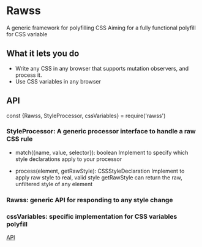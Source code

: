 # Rawss
A generic framework for polyfilling CSS
Aiming for a fully functional polyfill for CSS variable

## What it lets you do
* Write any CSS in any browser that supports mutation observers, and process it. 
* Use CSS variables in any browser

## API
const {Rawss, StyleProcessor, cssVariables} = require('rawss')

### StyleProcessor: A generic processor interface to handle a raw CSS rule
* match({name, value, selector}): boolean
Implement to specify which style declarations apply to your processor

* process(element, getRawStyle): CSSStyleDeclaration
Implement to apply raw style to real, valid style
getRawStyle can return the raw, unfiltered style of any element

### Rawss: generic API for responding to any style change
### cssVariables: specific implementation for CSS variables polyfill
[API](https://wix.github.io/rawss/docs/)

